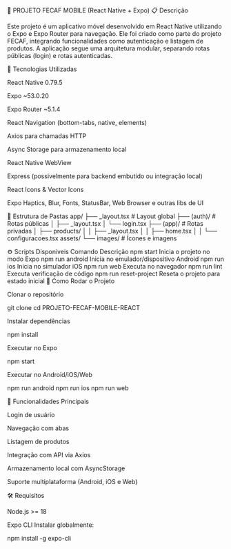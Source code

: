 📱 PROJETO FECAF MOBILE (React Native + Expo)
📋 Descrição

Este projeto é um aplicativo móvel desenvolvido em React Native utilizando o Expo e Expo Router para navegação.
Ele foi criado como parte do projeto FECAF, integrando funcionalidades como autenticação e listagem de produtos.
A aplicação segue uma arquitetura modular, separando rotas públicas (login) e rotas autenticadas.

🚀 Tecnologias Utilizadas

React Native 0.79.5

Expo ~53.0.20

Expo Router ~5.1.4

React Navigation (bottom-tabs, native, elements)

Axios para chamadas HTTP

Async Storage para armazenamento local

React Native WebView

Express (possivelmente para backend embutido ou integração local)

React Icons & Vector Icons

Expo Haptics, Blur, Fonts, StatusBar, Web Browser e outras libs de UI

📂 Estrutura de Pastas
app/
 ├── _layout.tsx              # Layout global
 ├── (auth)/                  # Rotas públicas
 │    ├── _layout.tsx
 │    └── login.tsx
 ├── (app)/                   # Rotas privadas
 │    ├── products/
 │    │     ├── _layout.tsx
 │    │     ├── home.tsx
 │    │     └── configuracoes.tsx
assets/
 └── images/                  # Ícones e imagens

⚙️ Scripts Disponíveis
Comando	Descrição
npm start	Inicia o projeto no modo Expo
npm run android	Inicia no emulador/dispositivo Android
npm run ios	Inicia no simulador iOS
npm run web	Executa no navegador
npm run lint	Executa verificação de código
npm run reset-project	Reseta o projeto para estado inicial
🔧 Como Rodar o Projeto

Clonar o repositório

git clone <url-do-repositorio>
cd PROJETO-FECAF-MOBILE-REACT


Instalar dependências

npm install


Executar no Expo

npm start


Executar no Android/iOS/Web

npm run android
npm run ios
npm run web

📌 Funcionalidades Principais

Login de usuário

Navegação com abas

Listagem de produtos

Integração com API via Axios

Armazenamento local com AsyncStorage

Suporte multiplataforma (Android, iOS e Web)

🛠 Requisitos

Node.js >= 18

Expo CLI
Instalar globalmente:

npm install -g expo-cli
